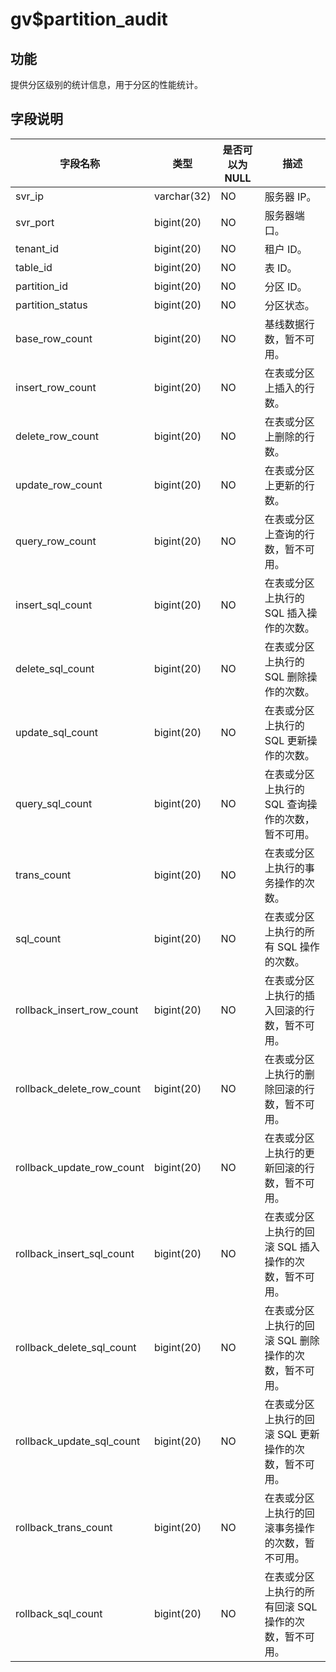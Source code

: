gv$partition_audit 
=======================================



功能 
-----------

提供分区级别的统计信息，用于分区的性能统计。

字段说明 
-------------



|         **字段名称**          |   **类型**    | **是否可以为 NULL** |            **描述**             |
|---------------------------|-------------|----------------|-------------------------------|
| svr_ip                    | varchar(32) | NO             | 服务器 IP。                       |
| svr_port                  | bigint(20)  | NO             | 服务器端口。                        |
| tenant_id                 | bigint(20)  | NO             | 租户 ID。                        |
| table_id                  | bigint(20)  | NO             | 表 ID。                         |
| partition_id              | bigint(20)  | NO             | 分区 ID。                        |
| partition_status          | bigint(20)  | NO             | 分区状态。                         |
| base_row_count            | bigint(20)  | NO             | 基线数据行数，暂不可用。                  |
| insert_row_count          | bigint(20)  | NO             | 在表或分区上插入的行数。                  |
| delete_row_count          | bigint(20)  | NO             | 在表或分区上删除的行数。                  |
| update_row_count          | bigint(20)  | NO             | 在表或分区上更新的行数。                  |
| query_row_count           | bigint(20)  | NO             | 在表或分区上查询的行数，暂不可用。             |
| insert_sql_count          | bigint(20)  | NO             | 在表或分区上执行的 SQL 插入操作的次数。        |
| delete_sql_count          | bigint(20)  | NO             | 在表或分区上执行的 SQL 删除操作的次数。        |
| update_sql_count          | bigint(20)  | NO             | 在表或分区上执行的 SQL 更新操作的次数。        |
| query_sql_count           | bigint(20)  | NO             | 在表或分区上执行的 SQL 查询操作的次数，暂不可用。   |
| trans_count               | bigint(20)  | NO             | 在表或分区上执行的事务操作的次数。             |
| sql_count                 | bigint(20)  | NO             | 在表或分区上执行的所有 SQL 操作的次数。        |
| rollback_insert_row_count | bigint(20)  | NO             | 在表或分区上执行的插入回滚的行数，暂不可用。        |
| rollback_delete_row_count | bigint(20)  | NO             | 在表或分区上执行的删除回滚的行数，暂不可用。        |
| rollback_update_row_count | bigint(20)  | NO             | 在表或分区上执行的更新回滚的行数，暂不可用。        |
| rollback_insert_sql_count | bigint(20)  | NO             | 在表或分区上执行的回滚 SQL 插入操作的次数，暂不可用。 |
| rollback_delete_sql_count | bigint(20)  | NO             | 在表或分区上执行的回滚 SQL 删除操作的次数，暂不可用。 |
| rollback_update_sql_count | bigint(20)  | NO             | 在表或分区上执行的回滚 SQL 更新操作的次数，暂不可用。 |
| rollback_trans_count      | bigint(20)  | NO             | 在表或分区上执行的回滚事务操作的次数，暂不可用。      |
| rollback_sql_count        | bigint(20)  | NO             | 在表或分区上执行的所有回滚 SQL 操作的次数，暂不可用。 |


